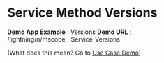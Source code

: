 # Service Method Versions


**Demo App Example** : Versions
**Demo URL** : <your-domain>/lightning/n/mscope__Service_Versions

(What does this mean? Go to [Use Case Demo](./UseCasesDemo.md))
